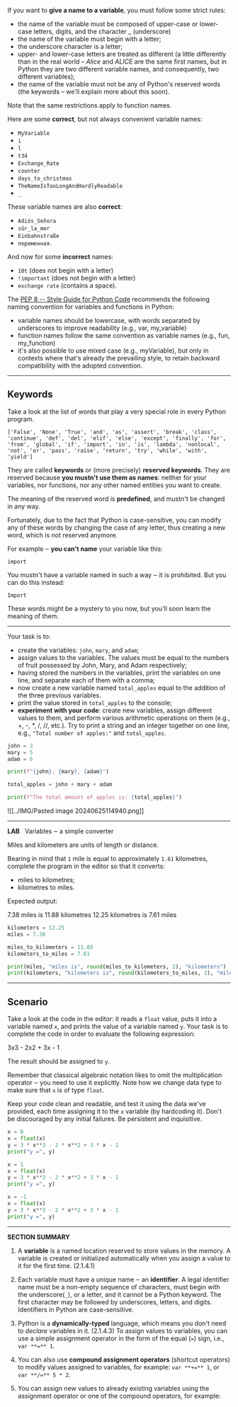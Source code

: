 If you want to **give a name to a variable**, you must follow some strict rules:

- the name of the variable must be composed of upper-case or lower-case letters, digits, and the character _ (underscore)
- the name of the variable must begin with a letter;
- the underscore character is a letter;
- upper- and lower-case letters are treated as different (a little differently than in the real world – _Alice_ and _ALICE_ are the same first names, but in Python they are two different variable names, and consequently, two different variables);
- the name of the variable must not be any of Python's reserved words (the keywords – we'll explain more about this soon).

Note that the same restrictions apply to function names.

Here are some **correct**, but not always convenient variable names:

- `MyVariable`
- `i`
- `l`
- `t34`
- `Exchange_Rate`
- `counter`
- `days_to_christmas`
- `TheNameIsTooLongAndHardlyReadable`
- `_`

These variable names are also **correct**:

- `Adiós_Señora`
- `sûr_la_mer`
- `Einbahnstraße`
- `переменная`.

And now for some **incorrect** names:

- `10t` (does not begin with a letter)
- `!important` (does not begin with a letter)
- `exchange rate` (contains a space).

The [PEP 8 -- Style Guide for Python Code](https://www.python.org/dev/peps/pep-0008/) recommends the following naming convention for variables and functions in Python:

- variable names should be lowercase, with words separated by underscores to improve readability (e.g., var, my_variable)
- function names follow the same convention as variable names (e.g., fun, my_function)
- it's also possible to use mixed case (e.g., myVariable), but only in contexts where that's already the prevailing style, to retain backward compatibility with the adopted convention.

---

## Keywords

Take a look at the list of words that play a very special role in every Python program.

`['False', 'None', 'True', 'and', 'as', 'assert', 'break', 'class', 'continue', 'def', 'del', 'elif', 'else', 'except', 'finally', 'for', 'from', 'global', 'if', 'import', 'in', 'is', 'lambda', 'nonlocal', 'not', 'or', 'pass', 'raise', 'return', 'try', 'while', 'with', 'yield']`

They are called **keywords** or (more precisely) **reserved keywords**. They are reserved because **you mustn't use them as names**: neither for your variables, nor functions, nor any other named entities you want to create.

The meaning of the reserved word is **predefined**, and mustn't be changed in any way.

Fortunately, due to the fact that Python is case-sensitive, you can modify any of these words by changing the case of any letter, thus creating a new word, which is not reserved anymore.

For example ‒ **you can't name** your variable like this:

`import`

You mustn't have a variable named in such a way ‒ it is prohibited. But you can do this instead:

`Import`

These words might be a mystery to you now, but you'll soon learn the meaning of them.

---

Your task is to:

- create the variables: `john`, `mary`, and `adam`;
- assign values to the variables. The values must be equal to the numbers of fruit possessed by John, Mary, and Adam respectively;
- having stored the numbers in the variables, print the variables on one line, and separate each of them with a comma;
- now create a new variable named `total_apples` equal to the addition of the three previous variables.
- print the value stored in `total_apples` to the console;
- **experiment with your code**: create new variables, assign different values to them, and perform various arithmetic operations on them (e.g., +, -, *, /, //, etc.). Try to print a string and an integer together on one line, e.g., `"Total number of apples:"` and `total_apples`.

```python
john = 3
mary = 5
adam = 6

print(f"{john}, {mary}, {adam}")

total_apples = john + mary + adam

print(f"The total amount of apples is: {total_apples}")
```

![[../IMG/Pasted image 20240625114940.png]]

---

**LAB**   Variables ‒ a simple converter

Miles and kilometers are units of length or distance.

Bearing in mind that `1` mile is equal to approximately `1.61` kilometres, complete the program in the editor so that it converts:

- miles to kilometres;
- kilometres to miles.

 Expected output:

7.38 miles is 11.88 kilometres
12.25 kilometres is 7.61 miles

```python
kilometers = 12.25
miles = 7.38

miles_to_kilometers = 11.88
kilometers_to_miles = 7.61

print(miles, "miles is", round(miles_to_kilometers, 2), "kilometers")
print(kilometers, "kilometers is", round(kilometers_to_miles, 2), "miles")
```

---

## Scenario

Take a look at the code in the editor: it reads a `float` value, puts it into a variable named `x`, and prints the value of a variable named `y`. Your task is to complete the code in order to evaluate the following expression:

3x3 - 2x2 + 3x - 1

The result should be assigned to `y`.

Remember that classical algebraic notation likes to omit the multiplication operator ‒ you need to use it explicitly. Note how we change data type to make sure that `x` is of type `float`.

Keep your code clean and readable, and test it using the data we've provided, each time assigning it to the `x` variable (by hardcoding it). Don't be discouraged by any initial failures. Be persistent and inquisitive.

```python
x = 0
x = float(x)
y = 3 * x**3 - 2 * x**2 + 3 * x - 1
print("y =", y)

x = 1
x = float(x)
y = 3 * x**3 - 2 * x**2 + 3 * x - 1
print("y =", y)

x = -1
x = float(x)
y = 3 * x**3 - 2 * x**2 + 3 * x - 1
print("y =", y)
```

---

**SECTION SUMMARY**

1. A **variable** is a named location reserved to store values in the memory. A variable is created or initialized automatically when you assign a value to it for the first time. (2.1.4.1)
  
3. Each variable must have a unique name ‒ an **identifier**. A legal identifier name must be a non-empty sequence of characters, must begin with the underscore(`_`), or a letter, and it cannot be a Python keyword. The first character may be followed by underscores, letters, and digits. Identifiers in Python are case-sensitive.
  
5. Python is a **dynamically-typed** language, which means you don't need to _declare_ variables in it. (2.1.4.3) To assign values to variables, you can use a simple assignment operator in the form of the equal (`=`) sign, i.e., `var **=** 1`.
  
7. You can also use **compound assignment operators** (shortcut operators) to modify values assigned to variables, for example: `var **+=** 1`, or `var **/=** 5 * 2`.
  
9. You can assign new values to already existing variables using the assignment operator or one of the compound operators, for example:

